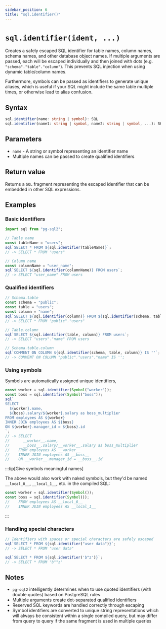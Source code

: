 ```yaml
---
sidebar_position: 6
title: "sql.identifier()"
---
```


# `sql.identifier(ident, ...)`

Creates a safely escaped SQL identifier for table names, column names, schema
names, and other database object names. If multiple arguments are passed, each
will be escaped individually and then joined with dots (e.g.
`"schema"."table"."column"`). This prevents SQL injection when using dynamic
table/column names.

Furthermore, symbols can be passed as identifiers to generate unique aliases,
which is useful if your SQL might include the same table multiple times, or
otherwise lead to alias confusion.

## Syntax

```typescript
sql.identifier(name: string | symbol): SQL
sql.identifier(name1: string | symbol, name2: string | symbol, ...): SQL
```

## Parameters

- `name` - A string or symbol representing an identifier name
- Multiple names can be passed to create qualified identifiers

## Return value

Returns a `SQL` fragment representing the escaped identifier that can be
embedded in other SQL expressions.

## Examples

### Basic identifiers

```js
import sql from "pg-sql2";

// Table name
const tableName = "users";
sql`SELECT * FROM ${sql.identifier(tableName)}`;
// -> SELECT * FROM "users"

// Column name
const columnName = "user_name";
sql`SELECT ${sql.identifier(columnName)} FROM users`;
// -> SELECT "user_name" FROM users
```

### Qualified identifiers

```js
// Schema.table
const schema = "public";
const table = "users";
const column = "name";
sql`SELECT ${sql.identifier(column)} FROM ${sql.identifier(schema, table)}`;
// -> SELECT * FROM "public"."users"

// Table.column
sql`SELECT ${sql.identifier(table, column)} FROM users`;
// -> SELECT "users"."name" FROM users

// Schema.table.column
sql`COMMENT ON COLUMN ${sql.identifier(schema, table, column)} IS ''`;
// -> COMMENT ON COLUMN "public"."users"."name" IS '';
```

### Using symbols

Symbols are automatically assigned unique identifiers,

```js
const worker = sql.identifier(Symbol("worker"));
const boss = sql.identifier(Symbol("boss"));
sql`
SELECT
  ${worker}.name,
  ${boss}.salary/${worker}.salary as boss_multiplier
FROM employees AS ${worker}
INNER JOIN employees AS ${boss}
ON ${worker}.manager_id = ${boss}.id
`;
// -> SELECT
//      __worker__.name,
//      __boss__.salary/__worker__.salary as boss_multiplier
//    FROM employees AS __worker__
//    INNER JOIN employees AS __boss__
//    ON __worker__.manager_id = __boss__.id
```

:::tip[Give symbols meaningful names]

The above would also work with naked symbols, but they'd be named `__local_0__`,
`__local_1__`, etc. in the compiled SQL:

```js
const worker = sql.identifier(Symbol());
const boss = sql.identifier(Symbol());
//    FROM employees AS __local_0__
//    INNER JOIN employees AS __local_1__
```

:::

### Handling special characters

```js
// Identifiers with spaces or special characters are safely escaped
sql`SELECT * FROM ${sql.identifier("user data")}`;
// -> SELECT * FROM "user data"

sql`SELECT * FROM ${sql.identifier('b"z')}`;
// -> SELECT * FROM "b""z"
```

## Notes

- `pg-sql2` intelligently determines when to use quoted identifiers (with double
  quotes) based on PostgreSQL rules
- Multiple arguments create dot-separated qualified identifiers
- Reserved SQL keywords are handled correctly through escaping
- Symbol identifiers are converted to unique string representations which will
  always be consistent within a single compiled query, but may differ from query
  to query if the same fragment is used in multiple queries
